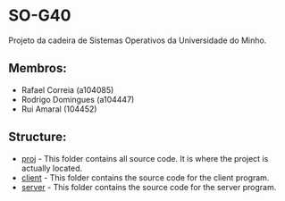 # SO-G40
Projeto da cadeira de Sistemas Operativos da Universidade do Minho.

## Membros:
* Rafael Correia (a104085)
* Rodrigo Domingues (a104447)
* Rui Amaral (104452)

## Structure:
* [proj](./proj) - This folder contains all source code. It is where the project is actually located.
* [client](./proj/client) - This folder contains the source code for the client program.
* [server](./proj/server) - This folder contains the source code for the server program.